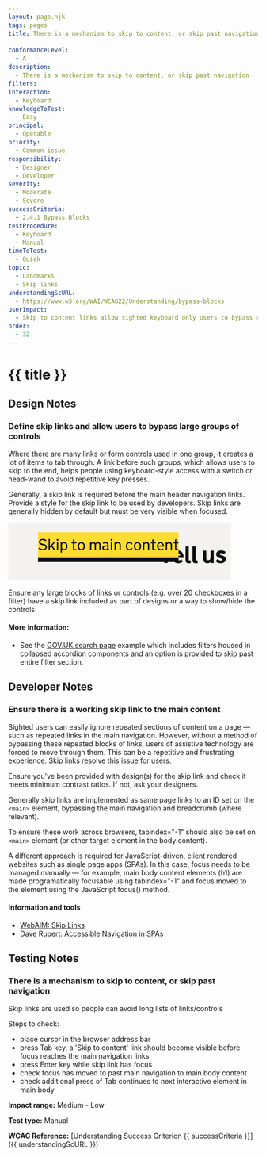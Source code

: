 ```yaml
---
layout: page.njk
tags: pages
title: There is a mechanism to skip to content, or skip past navigation

conformanceLevel:
  - A
description:
  - There is a mechanism to skip to content, or skip past navigation
filters:
interaction:
  - Keyboard
knowledgeToTest:
  - Easy
principal:
  - Operable
priority:
  - Common issue
responsibility:
  - Designer
  - Developer
severity:
  - Moderate
  - Severe
successCriteria:
  - 2.4.1 Bypass Blocks
testProcedure:
  - Keyboard
  - Manual
timeToTest:
  - Quick
topic:
  - Landmarks
  - Skip links
understandingScURL:
  - https://www.w3.org/WAI/WCAG22/Understanding/bypass-blocks
userImpact:
  - Skip to content links allow sighted keyboard only users to bypass repeated blocks of links and access the main page content more easily and efficiently
order:
  - 32
---
```


# {{ title }}

## Design Notes

### Define skip links and allow users to bypass large groups of controls

Where there are many links or form controls used in one group, it creates a lot of items to tab through. A link before such groups, which allows users to skip to the end, helps people using keyboard-style access with a switch or head-wand to avoid repetitive key presses.

Generally, a skip link is required before the main header navigation links. Provide a style for the skip link to be used by developers. Skip links are generally hidden by default but must be very visible when focused.

![Skip to main content](/images/skip-to-main-content.png)

Ensure any large blocks of links or controls (e.g. over 20 checkboxes in a filter) have a skip link included as part of designs or a way to show/hide the controls.

#### More information:

- See the [GOV.UK search page](https://www.gov.uk/search/all?keywords=test&order=relevance) example which includes filters housed in collapsed accordion components and an option is provided to skip past entire filter section.

## Developer Notes

### Ensure there is a working skip link to the main content

Sighted users can easily ignore repeated sections of content on a page — such as repeated links in the main navigation. However, without a method of bypassing these repeated blocks of links, users of assistive technology are forced to move through them. This can be a repetitive and frustrating experience. Skip links resolve this issue for users.

Ensure you've been provided with design(s) for the skip link and check it meets minimum contrast ratios. If not, ask your designers.

Generally skip links are implemented as same page links to an ID set on the `<main>` element, bypassing the main navigation and breadcrumb (where relevant).

To ensure these work across browsers, tabindex="-1" should also be set on `<main>` element (or other target element in the body content).

A different approach is required for JavaScript-driven, client rendered websites such as single page apps (SPAs). In this case, focus needs to be managed manually — for example, main body content elements (h1) are made programatically focusable using tabindex="-1" and focus moved to the element using the JavaScript focus() method.

#### Information and tools

- [WebAIM: Skip Links](https://webaim.org/techniques/skipnav/)
- [Dave Rupert: Accessible Navigation in SPAs](https://daverupert.com/2019/01/accessible-page-navigations-in-single-page-apps/)

## Testing Notes

### There is a mechanism to skip to content, or skip past navigation

Skip links are used so people can avoid long lists of links/controls

Steps to check:

- place cursor in the browser address bar
- press Tab key, a 'Skip to content' link should become visible before focus reaches the main navigation links
- press Enter key while skip link has focus
- check focus has moved to past main navigation to main body content
- check additional press of Tab continues to next interactive element in main body

**Impact range:** Medium - Low

**Test type:** Manual

**WCAG Reference:** [Understanding Success Criterion {{ successCriteria }}]({{ understandingScURL }})